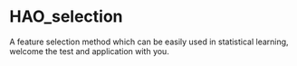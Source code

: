 # HAO_selection
A feature selection method which can be easily used in statistical learning, welcome the test and application with you.

